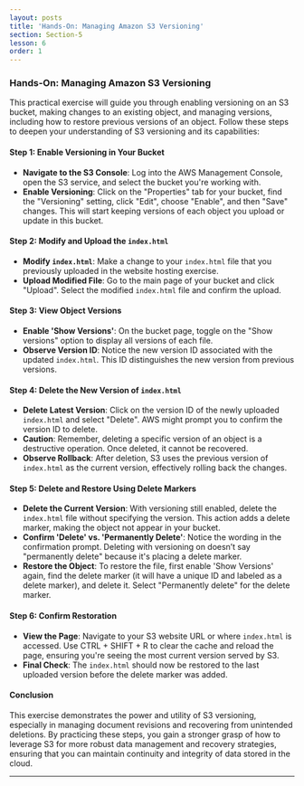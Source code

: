 ```yaml
---
layout: posts
title: 'Hands-On: Managing Amazon S3 Versioning'
section: Section-5
lesson: 6
order: 1
---
```


### Hands-On: Managing Amazon S3 Versioning

This practical exercise will guide you through enabling versioning on an S3 bucket, making changes to an existing object, and managing versions, including how to restore previous versions of an object. Follow these steps to deepen your understanding of S3 versioning and its capabilities:

<!-- pagebreak -->

#### Step 1: Enable Versioning in Your Bucket

- **Navigate to the S3 Console**: Log into the AWS Management Console, open the S3 service, and select the bucket you're working with.
- **Enable Versioning**: Click on the "Properties" tab for your bucket, find the "Versioning" setting, click "Edit", choose "Enable", and then "Save" changes. This will start keeping versions of each object you upload or update in this bucket.
<!-- pagebreak -->

#### Step 2: Modify and Upload the `index.html`

- **Modify `index.html`**: Make a change to your `index.html` file that you previously uploaded in the website hosting exercise.
- **Upload Modified File**: Go to the main page of your bucket and click "Upload". Select the modified `index.html` file and confirm the upload.
<!-- pagebreak -->

#### Step 3: View Object Versions

- **Enable 'Show Versions'**: On the bucket page, toggle on the "Show versions" option to display all versions of each file.
- **Observe Version ID**: Notice the new version ID associated with the updated `index.html`. This ID distinguishes the new version from previous versions.
<!-- pagebreak -->

#### Step 4: Delete the New Version of `index.html`

- **Delete Latest Version**: Click on the version ID of the newly uploaded `index.html` and select "Delete". AWS might prompt you to confirm the version ID to delete.
- **Caution**: Remember, deleting a specific version of an object is a destructive operation. Once deleted, it cannot be recovered.
- **Observe Rollback**: After deletion, S3 uses the previous version of `index.html` as the current version, effectively rolling back the changes.
<!-- pagebreak -->

#### Step 5: Delete and Restore Using Delete Markers

- **Delete the Current Version**: With versioning still enabled, delete the `index.html` file without specifying the version. This action adds a delete marker, making the object not appear in your bucket.
- **Confirm 'Delete' vs. 'Permanently Delete'**: Notice the wording in the confirmation prompt. Deleting with versioning on doesn’t say "permanently delete" because it's placing a delete marker.
- **Restore the Object**: To restore the file, first enable 'Show Versions' again, find the delete marker (it will have a unique ID and labeled as a delete marker), and delete it. Select "Permanently delete" for the delete marker.
<!-- pagebreak -->

#### Step 6: Confirm Restoration

- **View the Page**: Navigate to your S3 website URL or where `index.html` is accessed. Use CTRL + SHIFT + R to clear the cache and reload the page, ensuring you're seeing the most current version served by S3.
- **Final Check**: The `index.html` should now be restored to the last uploaded version before the delete marker was added.
<!-- pagebreak -->

#### Conclusion

This exercise demonstrates the power and utility of S3 versioning, especially in managing document revisions and recovering from unintended deletions. By practicing these steps, you gain a stronger grasp of how to leverage S3 for more robust data management and recovery strategies, ensuring that you can maintain continuity and integrity of data stored in the cloud.

---
